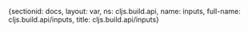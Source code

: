 {sectionid: docs, layout: var, ns: cljs.build.api, name: inputs, full-name: cljs.build.api/inputs,
  title: cljs.build.api/inputs}
